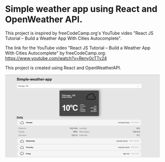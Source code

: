 # Simple weather app using React and OpenWeather API.
This project is inspired by freeCodeCamp.org's YouTube video "React JS Tutorial – Build a Weather App With Cities Autocomplete".

The link for the YouTube video "React JS Tutorial – Build a Weather App With Cities Autocomplete" by freeCodeCamp.org:
https://www.youtube.com/watch?v=Reny0cTTv24


This project is created using React and OpenWeatherAPI.

![project demo](simple-weather-app-demo.JPG)